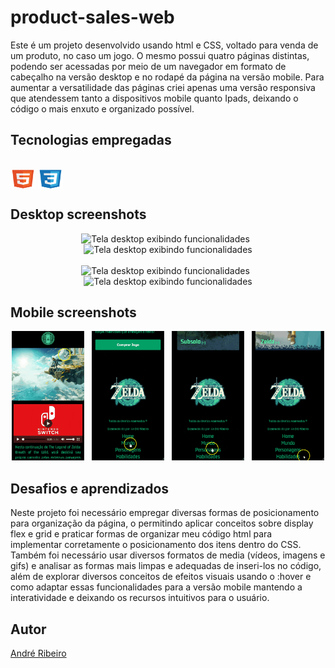 # product-sales-web

Este é um projeto desenvolvido usando html e CSS, voltado para venda de um produto, no caso um jogo. O mesmo possui quatro páginas distintas, podendo ser acessadas por meio de um navegador em formato de cabeçalho na versão desktop e no rodapé da página na versão mobile. Para aumentar a versatilidade das páginas criei apenas uma versão responsiva que atendessem tanto a dispositivos mobile quanto Ipads, deixando o código o mais enxuto e organizado possível.

## Tecnologias empregadas

<div style="display: inline_block"><br>
  <img align="center" alt="HTML" height="30" width="40" src="https://raw.githubusercontent.com/devicons/devicon/master/icons/html5/html5-original.svg">
  <img align="center" alt="CSS" height="30" width="40" src="https://raw.githubusercontent.com/devicons/devicon/master/icons/css3/css3-original.svg">
</div>

## Desktop screenshots

<div align="center">
  <img width="49%" src="/medias_readme/desktop/TOTKproject-home.gif" alt="Tela desktop exibindo funcionalidades">
  &nbsp;
  <img width="49%" src="/medias_readme/desktop/TOTKproject-mundo.gif" alt="Tela desktop exibindo funcionalidades">
</div>
<br>
<div align="center">
  <img width="49%" src="/medias_readme/desktop/TOTKproject-per.gif" alt="Tela desktop exibindo funcionalidades">
  &nbsp;
  <img width="49%" src="/medias_readme/desktop/TOTKproject-hab.gif" alt="Tela desktop exibindo funcionalidades">
</div>

## Mobile screenshots

<div align="center">
  <img width="23%" src="/medias_readme/mob/mobile-TOTKproject-home.gif" alt="Tela mobile exibindo funcionalidades">
  &nbsp;
  <img width="23%" src="/medias_readme/mob/mobile-TOTKproject-mundo.gif" alt="Tela mobile exibindo funcionalidades">
  &nbsp;
  <img width="23%" src="/medias_readme/mob/mobile-TOTKproject-per.gif" alt="Tela mobile exibindo funcionalidades">
  &nbsp;
  <img width="23%" src="/medias_readme/mob/mobile-TOTKproject-hab.gif" alt="Tela mobile exibindo funcionalidades">
</div>

## Desafios e aprendizados

Neste projeto foi necessário empregar diversas formas de posicionamento para organização da página, o permitindo aplicar conceitos sobre display flex e grid e praticar formas de organizar meu código html para implementar corretamente o posicionamento dos itens dentro do CSS. Também foi necessário usar diversos formatos de media (vídeos, imagens e gifs) e analisar as formas mais limpas e adequadas de inseri-los no código, além de explorar diversos conceitos de efeitos visuais usando o :hover e como adaptar essas funcionalidades para a versão mobile mantendo a interatividade e deixando os recursos intuitivos para o usuário.

## Autor

[André Ribeiro](https://www.linkedin.com/in/andr%C3%A9-ribeiro-a22139237)
